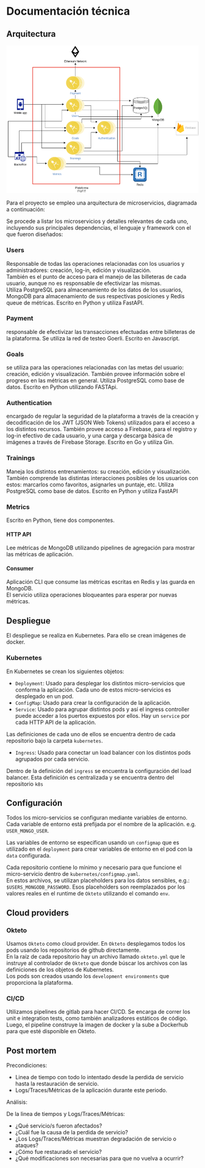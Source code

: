 # Documentación técnica

## Arquitectura

![arquitectura](./arquitecture.png)

Para el proyecto se empleo una arquitectura de microservicios, diagramada a continuación:

Se procede a listar los microservicios y detalles relevantes de cada uno,
incluyendo sus principales dependencias, el lenguaje y framework con el que
fueron diseñados:

### Users

Responsable de todas las operaciones relacionadas con los usuarios y
administradores: creación, log-in, edición y visualización.  
También es el punto de acceso para el manejo de las billeteras de cada usuario, aunque no es responsable de efectivizar las mismas.  
Utiliza PostgreSQL para almacenamiento de los datos de los usuarios, MongoDB
para almacenamiento de sus respectivas posiciones y Redis queue de métricas.
Escrito en Python y utiliza FastAPI.

### Payment

responsable de efectivizar las transacciones efectuadas entre billeteras de la
plataforma. Se utiliza la red de testeo Goerli. Escrito en Javascript.

### Goals

se utiliza para las operaciones relacionadas con las metas del usuario:
creación, edición y visualización. También provee información sobre el progreso
en las métricas en general. Utiliza PostgreSQL como base de datos. Escrito en Python utilizando FASTApi.

### Authentication

encargado de regular la seguridad de la plataforma a través de
la creación y decodificación de los JWT (JSON Web Tokens) utilizados
para el acceso a los distintos recursos. También provee acceso a Firebase, para
el registro y log-in efectivo de cada usuario, y una carga
y descarga básica de imágenes a través de Firebase Storage. Escrito en Go y utiliza Gin.

### Trainings

Maneja los distintos entrenamientos: su creación, edición y visualización.
También comprende las distintas interacciones
posibles de los usuarios con estos: marcarlos como favoritos, asignarles un
puntaje, etc. Utiliza PostgreSQL como base de datos. Escrito en Python y utiliza
FastAPI

### Metrics

Escrito en Python, tiene dos componentes.

#### HTTP API

Lee métricas de MongoDB utilizando pipelines de agregación para mostrar las
métricas de aplicación.  

#### Consumer

Aplicación CLI que consume las métricas escritas en Redis y las guarda
en MongoDB.  
El servicio utiliza operaciones bloqueantes para esperar por nuevas métricas.

## Despliegue

El despliegue se realiza en Kubernetes. Para ello se crean imágenes de docker.

### Kubernetes

En Kubernetes se crean los siguientes objetos:

- `Deployment`: Usado para desplegar los distintos micro-servicios que conforma la aplicación.
Cada uno de estos micro-servicios es desplegado en un pod.
- `ConfigMap`: Usado para crear la configuración de la aplicación.
- `Service`: Usado para agrupar distintos pods y así el ingress controller puede acceder a los puertos expuestos por ellos. Hay un `service` por cada HTTP API de la aplicación. 

Las definiciones de cada uno de ellos se encuentra dentro de cada repositorio bajo la carpeta `kubernetes`.

- `Ingress`: Usado para conectar un load balancer con los distintos pods agrupados por cada servicio.

Dentro de la definición del `ingress` se encuentra la configuración del load balancer.
Esta definición es centralizada y se encuentra dentro del repositorio `k8s`

## Configuración

Todos los micro-servicios se configuran mediante variables de entorno.  
Cada variable de entorno está prefijada por el nombre de la aplicación.
e.g. `USER_MONGO_USER`.  

Las variables de entorno se especifican usando un `configmap` que es utilizado
en el `deployment` para crear variables de entorno en el pod con la `data`
configurada.  

Cada repositorio contiene lo mínimo y necesario para que funcione el
micro-servicio dentro de `kubernetes/configmap.yaml`.  
En estos archivos, se utilizan placeholders para los datos sensibles, e.g.:
`$USERS_MONGODB_PASSWORD`. Esos placeholders son reemplazados por los valores
reales en el runtime de `Okteto` utilizando el comando `env`.

## Cloud providers

### Okteto

Usamos `Okteto` como cloud provider. En `Okteto` desplegamos todos los pods
usando los repositorios de github directamente.  
En la raíz de cada repositorio hay un archivo llamado `okteto.yml` que le 
instruye al controlador de `Okteto` que donde búscar los archivos con las
definiciones de los objetos de Kubernetes.  
Los pods son creados usando los `development environments` que proporciona la
plataforma.

### CI/CD

Utilizamos pipelines de gitlab para hacer CI/CD.
Se encarga de correr los unit e integration tests, como también analizadores
estáticos de código. Luego, el pipeline construye la imagen de docker y la sube
a Dockerhub para que esté disponible en Okteto.

## Post mortem

Precondiciones:

- Linea de tiempo con todo lo intentado desde la perdida de servicio hasta la
restauración de servicio.
- Logs/Traces/Métricas de la aplicación durante este periodo. 

Análisis:

De la linea de tiempos y Logs/Traces/Métricas:

- ¿Qué servicio/s fueron afectados?
- ¿Cuál fue la causa de la perdida de servicio?
- ¿Los Logs/Traces/Métricas muestran degradación de servicio o ataques?
- ¿Cómo fue restaurado el servicio?
- ¿Qué modificaciones son necesarias para que no vuelva a ocurrir?
